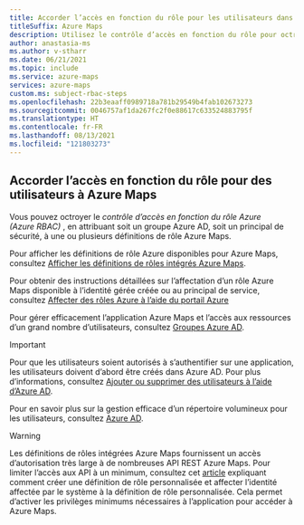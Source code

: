 ```yaml
---
title: Accorder l’accès en fonction du rôle pour les utilisateurs dans Microsoft Azure Maps
titleSuffix: Azure Maps
description: Utilisez le contrôle d’accès en fonction du rôle pour octroyer aux utilisateurs l’autorisation vers Azure Maps
author: anastasia-ms
ms.author: v-stharr
ms.date: 06/21/2021
ms.topic: include
ms.service: azure-maps
services: azure-maps
custom.ms: subject-rbac-steps
ms.openlocfilehash: 22b3eaaff0989718a781b29549b4fab102673273
ms.sourcegitcommit: 0046757af1da267fc2f0e88617c633524883795f
ms.translationtype: HT
ms.contentlocale: fr-FR
ms.lasthandoff: 08/13/2021
ms.locfileid: "121803273"
---
```

## <a name="grant-role-based-access-for-users-to-azure-maps"></a>Accorder l’accès en fonction du rôle pour des utilisateurs à Azure Maps

Vous pouvez octroyer le *contrôle d’accès en fonction du rôle Azure (Azure RBAC)* , en attribuant soit un groupe Azure AD, soit un principal de sécurité, à une ou plusieurs définitions de rôle Azure Maps.

Pour afficher les définitions de rôle Azure disponibles pour Azure Maps, consultez [Afficher les définitions de rôles intégrés Azure Maps](../how-to-manage-authentication.md#view-built-in-azure-maps-role-definitions).

Pour obtenir des instructions détaillées sur l’affectation d’un rôle Azure Maps disponible à l’identité gérée créée ou au principal de service, consultez [Affecter des rôles Azure à l’aide du portail Azure](../../role-based-access-control/role-assignments-portal.md)

Pour gérer efficacement l’application Azure Maps et l’accès aux ressources d’un grand nombre d’utilisateurs, consultez [Groupes Azure AD](../../active-directory/fundamentals/active-directory-manage-groups.md).

>[!IMPORTANT]
>Pour que les utilisateurs soient autorisés à s’authentifier sur une application, les utilisateurs doivent d’abord être créés dans Azure AD. Pour plus d’informations, consultez [Ajouter ou supprimer des utilisateurs à l’aide d’Azure AD](../../active-directory/fundamentals/add-users-azure-active-directory.md).

Pour en savoir plus sur la gestion efficace d’un répertoire volumineux pour les utilisateurs, consultez [Azure AD](../../active-directory/fundamentals/index.yml).

> [!WARNING]
> Les définitions de rôles intégrées Azure Maps fournissent un accès d’autorisation très large à de nombreuses API REST Azure Maps. Pour limiter l’accès aux API à un minimum, consultez cet [article](../../role-based-access-control/custom-roles.md) expliquant comment créer une définition de rôle personnalisée et affecter l’identité affectée par le système à la définition de rôle personnalisée. Cela permet d’activer les privilèges minimums nécessaires à l’application pour accéder à Azure Maps.
